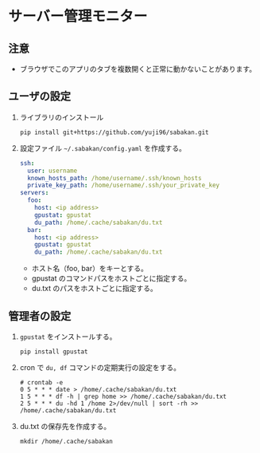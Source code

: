 # サーバー管理モニター

## 注意

- ブラウザでこのアプリのタブを複数開くと正常に動かないことがあります。

## ユーザの設定

1. ライブラリのインストール
   ```
   pip install git+https://github.com/yuji96/sabakan.git
   ```
2. 設定ファイル `~/.sabakan/config.yaml` を作成する。
   ```yaml
   ssh:
     user: username
     known_hosts_path: /home/username/.ssh/known_hosts
     private_key_path: /home/username/.ssh/your_private_key
   servers:
     foo:
       host: <ip address>
       gpustat: gpustat
       du_path: /home/.cache/sabakan/du.txt
     bar:
       host: <ip address>
       gpustat: gpustat
       du_path: /home/.cache/sabakan/du.txt
   ```
   - ホスト名（foo, bar）をキーとする。
   - gpustat のコマンドパスをホストごとに指定する。
   - du.txt のパスをホストごとに指定する。

## 管理者の設定

1. `gpustat` をインストールする。

   ```
   pip install gpustat
   ```

2. cron で `du, df` コマンドの定期実行の設定をする。

   ```
   # crontab -e
   0 5 * * * date > /home/.cache/sabakan/du.txt
   1 5 * * * df -h | grep home >> /home/.cache/sabakan/du.txt
   2 5 * * * du -hd 1 /home 2>/dev/null | sort -rh >> /home/.cache/sabakan/du.txt
   ```

3. du.txt の保存先を作成する。

   ```
   mkdir /home/.cache/sabakan
   ```
